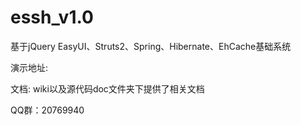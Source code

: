 essh_v1.0
=========

基于jQuery EasyUI、Struts2、Spring、Hibernate、EhCache基础系统

演示地址:

文档: wiki以及源代码doc文件夹下提供了相关文档

QQ群：20769940
